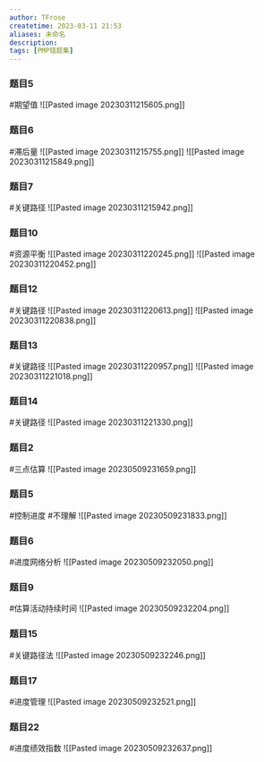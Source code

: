 ```yaml
---
author: TFrose
createtime: 2023-03-11 21:53
aliases: 未命名
description:
tags: [PMP错题集]
---
```


### 题目5
#期望值
![[Pasted image 20230311215605.png]]

### 题目6
#滞后量
![[Pasted image 20230311215755.png]]
![[Pasted image 20230311215849.png]]

### 题目7
#关键路径
![[Pasted image 20230311215942.png]]

### 题目10
#资源平衡
![[Pasted image 20230311220245.png]]
![[Pasted image 20230311220452.png]]

### 题目12
#关键路径 
![[Pasted image 20230311220613.png]]
![[Pasted image 20230311220838.png]]
### 题目13
#关键路径 
![[Pasted image 20230311220957.png]]
![[Pasted image 20230311221018.png]]

### 题目14
#关键路径 
![[Pasted image 20230311221330.png]]


### 题目2
#三点估算
![[Pasted image 20230509231659.png]]

### 题目5
#控制进度 #不理解 
![[Pasted image 20230509231833.png]]

### 题目6
#进度网络分析
![[Pasted image 20230509232050.png]]

### 题目9
#估算活动持续时间
![[Pasted image 20230509232204.png]]

### 题目15
#关键路径法
![[Pasted image 20230509232246.png]]

### 题目17
#进度管理 
![[Pasted image 20230509232521.png]]

### 题目22
#进度绩效指数
![[Pasted image 20230509232637.png]]
